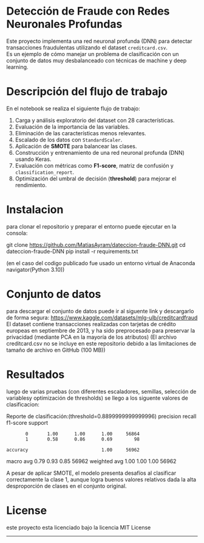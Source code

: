 # Detección de Fraude con Redes Neuronales Profundas

Este proyecto implementa una red neuronal profunda (DNN) para detectar transacciones fraudulentas utilizando el dataset `creditcard.csv`.  
Es un ejemplo de cómo manejar un problema de clasificación con un conjunto de datos muy desbalanceado con técnicas de machine y deep learning.

# Descripción del flujo de trabajo
En el notebook se realiza el siguiente flujo de trabajo:
1. Carga y análisis exploratorio del dataset con 28 características.  
2. Evaluación de la importancia de las variables.  
3. Eliminación de las características menos relevantes.  
4. Escalado de los datos con `StandardScaler`.  
5. Aplicación de **SMOTE** para balancear las clases.  
6. Construcción y entrenamiento de una red neuronal profunda (DNN) usando Keras.  
7. Evaluación con métricas como **F1-score**, matriz de confusión y `classification_report`.  
8. Optimización del umbral de decisión (**threshold**) para mejorar el rendimiento.

# Instalacion
para clonar el repositorio y preparar el entorno puede ejecutar en la consola:

git clone https://github.com/MatiasAyram/dateccion-fraude-DNN.git
cd dateccion-fraude-DNN
pip install -r requirements.txt

(en el caso del codigo publicado fue usado un entorno virtual de Anaconda navigator(Python 3.10))

# Conjunto de datos
para descargar el conjunto de datos puede ir al siguente link y descargarlo de forma segura:
https://www.kaggle.com/datasets/mlg-ulb/creditcardfraud
El dataset contiene transacciones realizadas con tarjetas de crédito europeas en septiembre de 2013, y ha sido preprocesado para preservar la privacidad (mediante PCA en la mayoría de los atributos)
(El archivo creditcard.csv no se incluye en este repositorio debido a las limitaciones de tamaño de archivo en GitHub (100 MB))

# Resultados
luego de varias pruebas (con diferentes escaladores, semillas, selección de variablesy optimización de thresholds) se llego a los siguente valores de clasificacion:

Reporte de clasificación:(threshold=0.8899999999999996)
              precision    recall  f1-score   support

           0       1.00      1.00      1.00     56864
           1       0.58      0.86      0.69        98

    accuracy                           1.00     56962
   macro avg       0.79      0.93      0.85     56962
weighted avg       1.00      1.00      1.00     56962

A pesar de aplicar SMOTE, el modelo presenta desafíos al clasificar correctamente la clase 1, aunque logra buenos valores relativos dada la alta desproporción de clases en el conjunto original.

# License
 este proyecto esta licenciado bajo la licencia MIT License

---



